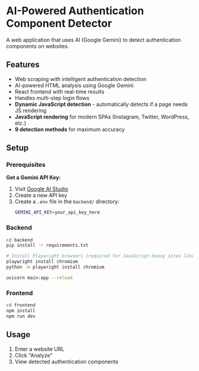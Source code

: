 # AI-Powered Authentication Component Detector

A web application that uses AI (Google Gemini) to detect authentication components on websites.

## Features

- Web scraping with intelligent authentication detection
- AI-powered HTML analysis using Google Gemini
- React frontend with real-time results
- Handles multi-step login flows
- **Dynamic JavaScript detection** - automatically detects if a page needs JS rendering
- **JavaScript rendering** for modern SPAs (Instagram, Twitter, WordPress, etc.)
- **9 detection methods** for maximum accuracy

## Setup

### Prerequisites

**Get a Gemini API Key:**

1. Visit [Google AI Studio](https://makersuite.google.com/app/apikey)
2. Create a new API key
3. Create a `.env` file in the `backend/` directory:
   ```bash
   GEMINI_API_KEY=your_api_key_here
   ```

### Backend

```bash
cd backend
pip install -r requirements.txt

# Install Playwright browsers (required for JavaScript-heavy sites like Instagram)
playwright install chromium
python -m playwright install chromium

uvicorn main:app --reload
```

### Frontend

```bash
cd frontend
npm install
npm run dev
```

## Usage

1. Enter a website URL
2. Click "Analyze"
3. View detected authentication components
